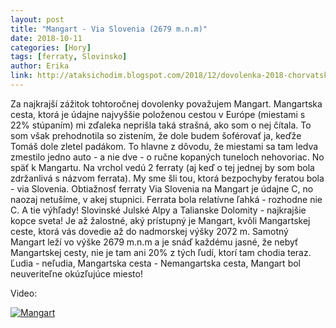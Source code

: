 ```yaml
---
layout: post
title: "Mangart - Via Slovenia (2679 m.n.m)"
date: 2018-10-11
categories: [Hory]
tags: [ferraty, Slovinsko]
author: Erika
link: http://ataksichodim.blogspot.com/2018/12/dovolenka-2018-chorvatske-skalky.html
---
```


Za najkrajší zážitok tohtoročnej dovolenky považujem Mangart. Mangartska cesta, ktorá je údajne najvyššie položenou cestou v Európe (miestami s 22% stúpaním) mi zďaleka neprišla taká strašná, ako som o nej čítala. To som však prehodnotila so zistením, že dole budem šoférovať ja, keďže Tomáš dole zletel padákom. To hlavne z dôvodu, že miestami sa tam ledva zmestilo jedno auto - a nie dve - o ručne kopaných tuneloch nehovoriac. No späť k Mangartu. Na vrchol vedú 2 ferraty (aj keď o tej jednej by som bola zdržanlivá s názvom ferrata). My sme šli tou, ktorá bezpochyby feratou bola - via Slovenia. Obtiažnosť ferraty Via Slovenia na Mangart je údajne C, no naozaj netušíme, v akej stupnici. Ferrata bola relatívne ľahká - rozhodne nie C. A tie výhľady! Slovinské Julské Alpy a Talianske Dolomity - najkrajšie kopce sveta! Je až žalostné, aký prístupný je Mangart, kvôli Mangartskej ceste, ktorá vás dovedie až do nadmorskej výšky 2072 m. Samotný Mangart leží vo výške 2679 m.n.m a je snáď každému jasné, že nebyť Mangartskej cesty, nie je tam ani 20% z tých ľudí, ktorí tam chodia teraz. Ľudia - neľudia, Mangartska cesta - Nemangartska cesta, Mangart bol neuveriteľne okúzľujúce miesto!

Video:

[![Mangart](https://img.youtube.com/vi/1OnijrHvIeU/0.jpg)](https://www.youtube.com/watch?v=1OnijrHvIeU)
